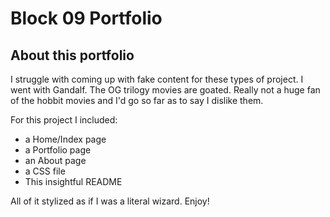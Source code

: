 # Block 09 Portfolio

## About this portfolio
I struggle with coming up with fake content for these types of project. I went with Gandalf. The OG trilogy movies are goated. Really not a huge fan of the hobbit movies and I'd go so far as to say I dislike them.

For this project I included:
- a Home/Index page
- a Portfolio page
- an About page
- a CSS file
- This insightful README

All of it stylized as if I was a literal wizard. Enjoy!
